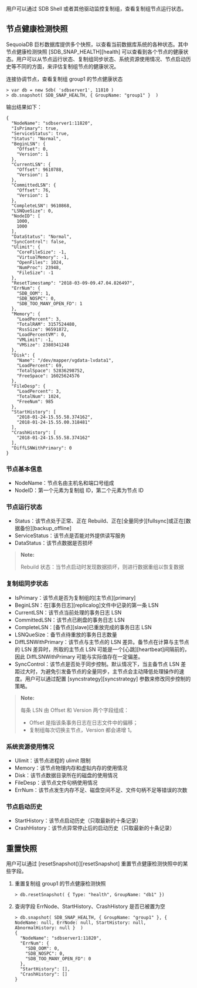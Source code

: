 [^_^]:
    复制组监控
    作者：余婷
    时间：20190426
    评审意见
    王涛：时间：
    许建辉：时间：
    市场部：时间：20190531

用户可以通过 SDB Shell 或者其他驱动监控复制组，查看复制组节点运行状态。

节点健康检测快照
----

SequoiaDB 巨杉数据库提供多个快照，以查看当前数据库系统的各种状态。其中节点健康检测快照 [SDB_SNAP_HEALTH][health] 可以查看到各个节点的健康状态。用户可以从节点运行状态、复制组同步状态、系统资源使用情况、节点启动历史等不同的方面，来评估复制组节点的健康状况。

连接协调节点，查看复制组 group1 的节点健康状态

```lang-bash
> var db = new Sdb( 'sdbserver1', 11810 )
> db.snapshot( SDB_SNAP_HEALTH, { GroupName: "group1" }  )
```

输出结果如下：

```lang-json
{
  "NodeName": "sdbserver1:11820",
  "IsPrimary": true,
  "ServiceStatus": true,
  "Status": "Normal",
  "BeginLSN": {
    "Offset": 0,
    "Version": 1
  },
  "CurrentLSN": {
    "Offset": 9610788,
    "Version": 1
  },
  "CommittedLSN": {
    "Offset": 76,
    "Version": 1
  },
  "CompleteLSN": 9610868,
  "LSNQueSize": 0,
  "NodeID": [
    1000,
    1000
  ],
  "DataStatus": "Normal",
  "SyncControl": false,
  "Ulimit": {
    "CoreFileSize": -1,
    "VirtualMemory": -1,
    "OpenFiles": 1024,
    "NumProc": 23948,
    "FileSize": -1
  },
  "ResetTimestamp": "2018-03-09-09.47.04.826497",
  "ErrNum": {
    "SDB_OOM": 1,
    "SDB_NOSPC": 0,
    "SDB_TOO_MANY_OPEN_FD": 1
  },
  "Memory": {
    "LoadPercent": 3,
    "TotalRAM": 3157524480,
    "RssSize": 96591872,
    "LoadPercentVM": 0,
    "VMLimit": -1,
    "VMSize": 2380341248
  },
  "Disk": {
    "Name": "/dev/mapper/vgdata-lvdata1",
    "LoadPercent": 69,
    "TotalSpace": 52836298752,
    "FreeSpace": 16025624576
  },
  "FileDesp": {
    "LoadPercent": 3,
    "TotalNum": 1024,
    "FreeNum": 985
  },
  "StartHistory": [
    "2018-01-24-15.55.58.374162",
    "2018-01-24-15.55.00.318481"
  ],
  "CrashHistory": [
    "2018-01-24-15.55.58.374162"
  ],
  "DiffLSNWithPrimary": 0
}
```

### 节点基本信息 ###

+ NodeName：节点名由主机名和端口号组成
+ NodeID：第一个元素为复制组 ID，第二个元素为节点 ID

### 节点运行状态 ###

+ Status：该节点处于正常、正在 Rebuild、正在[全量同步][fullsync]或正在[数据备份][backup_offline]
+ ServiceStatus：该节点是否能对外提供读写服务
+ DataStatus：该节点数据是否损坏

> **Note:**
>
> Rebuild 状态：当节点启动时发现数据损坏，则进行数据重组以恢复数据

### 复制组同步状态 ###

+ IsPrimary：该节点是否为复制组的[主节点][primary]
+ BeginLSN：在[事务日志][replicalog]文件中记录的第一条 LSN
+ CurrentLSN：该节点当前处理的事务日志 LSN
+ CommittedLSN：该节点已刷盘的事务日志 LSN
+ CompleteLSN：[备节点][slave]已重放完成的事务日志 LSN
+ LSNQueSize：备节点待重放的事务日志数量
+ DiffLSNWithPrimary：该节点与主节点的 LSN 差异。备节点在计算与主节点的 LSN 差异时，所取的主节点 LSN 可能是一个[心跳][heartbeat]间隔前的，因此 DiffLSNWithPrimary 可能与实际值存在一定偏差。
+ SyncControl：该节点是否处于同步控制。默认情况下，当主备节点 LSN 差距过大时，为避免引发备节点的全量同步，主节点会主动降低处理操作的速度。用户可以通过配置 [syncstrategy][syncstrategy] 参数来修改同步控制的策略。

> **Note:**
>
> 每条 LSN 由 Offset 和 Version 两个字段组成：
> * Offset 是指该条事务日志在日志文件中的偏移；
> * 复制组每次切换主节点，Version 都会递增 1。

### 系统资源使用情况 ###

+ Ulimit：该节点进程的 ulimit 限制
+ Memory：该节点物理内存和虚拟内存的使用情况
+ Disk：该节点数据目录所在的磁盘的使用情况
+ FileDesp：该节点文件句柄使用情况
+ ErrNum：该节点发生内存不足、磁盘空间不足、文件句柄不足等错误的次数

### 节点启动历史 ###

+ StartHistory：该节点启动历史（只取最新的十条记录）
+ CrashHistory：该节点异常停止后的启动历史（只取最新的十条记录）

重置快照
----

用户可以通过 [resetSnapshot()][resetSnapshot] 重置节点健康检测快照中的某些字段。

1. 重置复制组 group1 的节点健康检测快照

   ```lang-bash
   > db.resetSnapshot( { Type: "health", GroupName: "db1" })
   ```

2. 查询字段 ErrNode、StartHistory、CrashHistory 是否已被置为空

   ```lang-bash
   > db.snapshot( SDB_SNAP_HEALTH, { GroupName: "group1" }, { NodeName: null, ErrNode: null, StartHistory: null,    AbnormalHistory: null }  )
   {
     "NodeName": "sdbserver1:11820",
     "ErrNum": {
       "SDB_OOM": 0,
       "SDB_NOSPC": 0,
       "SDB_TOO_MANY_OPEN_FD": 0
     },
     "StartHistory": [],
     "CrashHistory": []
   }
   ```

[^_^]:
    本文使用到的所有链接及引用。
[health]:manual/Manual/Snapshot/SDB_SNAP_HEALTH.md
[primary]:manual/Distributed_Engine/Architecture/Replication/architecture.md#主节点
[fullsync]:manual/Distributed_Engine/Architecture/Replication/architecture.md#全量同步
[backup_offline]:manual/Distributed_Engine/Maintainance/Backup_Recovery/data_backup.md
[replicalog]:manual/Distributed_Engine/Architecture/Replication/architecture.md#事务日志
[heartbeat]:manual/Distributed_Engine/Architecture/Replication/election.md#节点心跳
[slave]:manual/Distributed_Engine/Architecture/Replication/architecture.md#备节点
[syncstrategy]:manual/Distributed_Engine/Maintainance/Database_Configuration/configuration_parameters.md
[replicalog]:manual/Distributed_Engine/Architecture/Replication/architecture.md#事务日志
[replicalog]:manual/Distributed_Engine/Architecture/Replication/architecture.md#事务日志
[resetSnapshot]:manual/Manual/Sequoiadb_Command/Sdb/resetSnapshot.md
